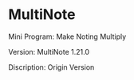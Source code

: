 # MultiNote
Mini Program: Make Noting Multiply

Version: MultiNote 1.21.0

Discription: Origin Version
